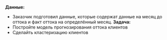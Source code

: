 **Данные:**
- Заказчик подготовил данные, которые содержат данные на месяц до оттока и факт оттока на определённый месяц.
**Задача:**
- Постройте модель прогнозирования оттока клиентов
- Сделайть кластеризацию клиентов
